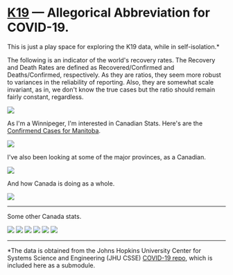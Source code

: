 # <a href="https://en.wikipedia.org/wiki/Soviet_submarine_K-19">K19</a> &mdash; Allegorical Abbreviation for COVID-19.

This is just a play space for exploring the K19 data, while in self-isolation.*

The following is an indicator of the world's recovery rates. The Recovery and Death Rates are defined as Recovered/Confirmed and Deaths/Confirmed, respectively. As they are ratios, they seem more robust to variances in the reliability of reporting. Also, they are somewhat scale invariant, as in, we don't know the true cases but the ratio should remain fairly constant, regardless.

<img src="https://github.com/rubiculite/K19/blob/master/plts/K19_World_Outcome_Rates.png">

As I'm a Winnipeger, I'm interested in Canadian Stats. Here's are the <a href="https://www.gov.mb.ca/covid19/index.html">Confirmend Cases for Manitoba</a>.

<img src="https://github.com/rubiculite/K19/blob/master/plts/canada/outcomes/K19_Manitoba_Outcomes.png">

I've also been looking at some of the major provinces, as a Canadian.

<img src="https://github.com/rubiculite/K19/blob/master/plts/canada/K19_Major_Canada_Province_Stats.png">

And how Canada is doing as a whole.

<img src="https://github.com/rubiculite/K19/blob/master/plts/canada/K19_Canada_Stats.png">


---

Some other Canada stats.

<img src="https://github.com/rubiculite/K19/blob/master/plts/canada/outcomes/K19_British_Columbia_Outcomes.png">

<img src="https://github.com/rubiculite/K19/blob/master/plts/canada/outcomes/K19_New_Brunswick_Outcomes.png">

<img src="https://github.com/rubiculite/K19/blob/master/plts/canada/outcomes/K19_Nova_Scotia_Outcomes.png">

<img src="https://github.com/rubiculite/K19/blob/master/plts/canada/outcomes/K19_Ontario_Outcomes.png">

<img src="https://github.com/rubiculite/K19/blob/master/plts/canada/outcomes/K19_Prince_Edward_Island_Outcomes.png">

<img src="https://github.com/rubiculite/K19/blob/master/plts/canada/outcomes/K19_Quebec_Outcomes.png">


---

*The data is obtained from the Johns Hopkins University Center for Systems Science and Engineering (JHU CSSE) <a href="https://github.com/CSSEGISandData/COVID-19">COVID-19 repo</a>, which is included here as a submodule.
